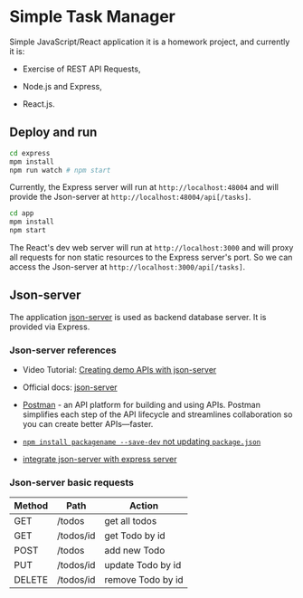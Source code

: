 # Simple Task Manager

Simple JavaScript/React application it is a homework project, and currently it is:

* Exercise of REST API Requests,

* Node.js and Express,

* React.js.

## Deploy and run

```bash
cd express
mpm install
npm run watch # npm start
```

Currently, the Express server will run at `http://localhost:48004` and will provide the Json-server at `http://localhost:48004/api[/tasks]`.

```bash
cd app
mpm install
npm start
```

The React's dev web server will run at `http://localhost:3000` and will proxy all requests for non static resources to the Express server's port. So we can access the Json-server at `http://localhost:3000/api[/tasks]`.

## Json-server

The application [json-server](https://github.com/typicode/json-server) is used as backend database server. It is provided via Express.

### Json-server references

* Video Tutorial: [Creating demo APIs with json-server](https://egghead.io/lessons/javascript-creating-demo-apis-with-json-server)

* Official docs: [json-server](https://github.com/typicode/json-server)

* [Postman](https://www.postman.com/downloads/) - an API platform for building and using APIs. Postman simplifies each step of the API lifecycle and streamlines collaboration so you can create better APIs—faster.

* [`npm install packagename --save-dev` not updating `package.json`](https://stackoverflow.com/a/62706498/6543935)

* [integrate json-server with express server](https://github.com/typicode/json-server/issues/253)

### Json-server basic requests


|Method |Path       |Action             |
| ---   | ---       | ---               |
|GET	|/todos	    |get all todos      |
|GET	|/todos/id	|get Todo by id     |
|POST	|/todos	    |add new Todo       |
|PUT	|/todos/id	|update Todo by id  |
|DELETE	|/todos/id	|remove Todo by id  |
